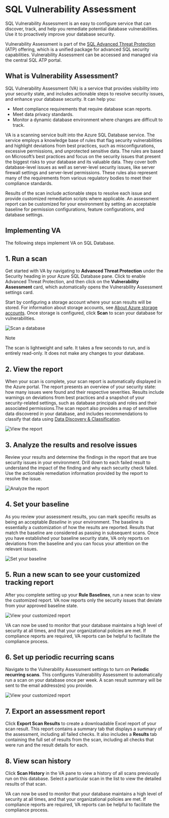 # SQL Vulnerability Assessment

SQL Vulnerability Assessment is an easy to configure service that can discover, track, and help you remediate potential database vulnerabilities. Use it to proactively improve your database security. 

Vulnerability Assessment is part of the [SQL Advanced Threat Protection](https://docs.microsoft.com/en-us/azure/sql-database/sql-advanced-threat-protection) (ATP) offering, which is a unified package for advanced SQL security capabilities. Vulnerability Assessment can be accessed and managed via the central SQL ATP portal.

## What is Vulnerability Assessment?
SQL Vulnerability Assessment (VA) is a service that provides visibility into your security state, and includes actionable steps to resolve security issues, and enhance your database security. It can help you:  
- Meet compliance requirements that require database scan reports.  
- Meet data privacy standards.  
- Monitor a dynamic database environment where changes are difficult to track.  

VA is a scanning service built into the Azure SQL Database service. The service employs a knowledge base of rules that flag security vulnerabilities and highlight deviations from best practices, such as misconfigurations, excessive permissions, and unprotected sensitive data. The rules are based on Microsoft’s best practices and focus on the security issues that present the biggest risks to your database and its valuable data. They cover both database-level issues as well as server-level security issues, like server firewall settings and server-level permissions. These rules also represent many of the requirements from various regulatory bodies to meet their compliance standards.  

Results of the scan include actionable steps to resolve each issue and provide customized remediation scripts where applicable. An assessment report can be customized for your environment by setting an acceptable baseline for permission configurations, feature configurations, and database settings.   

## Implementing VA  
The following steps implement VA on SQL Database.  

## 1. Run a scan  
Get started with VA by navigating to **Advanced Threat Protection** under the Security heading in your Azure SQL Database pane. Click to enable Advanced Threat Protection, and then click on the **Vulnerability Assessment** card, which automatically opens the Vulnerability Assessment settings card. 

Start by configuring a storage account where your scan results will be stored. For information about storage accounts, see [About Azure storage accounts](https://docs.microsoft.com/en-us/azure/storage/common/storage-create-storage-account). Once storage is configured, click **Scan** to scan your database for vulnerabilities.
  
![Scan a database](https://docs.microsoft.com/en-us/azure/sql-database/media/sql-vulnerability-assessment/pp_va_initialize.png)  
  > [!NOTE]   
  > The scan is lightweight and safe. It takes a few seconds to run, and is entirely read-only. It does not make any changes to your database.  

## 2. View the report  
When your scan is complete, your scan report is automatically displayed in the Azure portal. The report presents an overview of your security state: how many issues were found and their respective severities. Results include warnings on deviations from best practices and a snapshot of your security-related settings, such as database principals and roles and their associated permissions.The scan report also provides a map of sensitive data discovered in your database, and includes recommendations to classify that data using [Data Discovery & Classification](sql-database-data-discovery-and-classification.md). 
 
![View the report](https://docs.microsoft.com/en-us/azure/sql-database/media/sql-vulnerability-assessment/pp_main_getstarted.png)  

## 3. Analyze the results and resolve issues  
Review your results and determine the findings in the report that are true security issues in your environment. Drill down to each failed result to understand the impact of the finding and why each security check failed. Use the actionable remediation information provided by the report to resolve the issue.  

![Analyze the report](https://docs.microsoft.com/en-us/azure/sql-database/media/sql-vulnerability-assessment/pp_fail_rule_show_remediation.png)    

## 4. Set your baseline  
As you review your assessment results, you can mark specific results as being an acceptable *Baseline* in your environment. The baseline is essentially a customization of how the results are reported. Results that match the baseline are considered as passing in subsequent scans. Once you have established your baseline security state, VA only reports on deviations from the baseline and you can focus your attention on the relevant issues.  

![Set your baseline](https://docs.microsoft.com/en-us/azure/sql-database/media/sql-vulnerability-assessment/pp_fail_rule_show_baseline.png)  

## 5. Run a new scan to see your customized tracking report  
After you complete setting up your **Rule Baselines**, run a new scan to view the customized report. VA now reports only the security issues that deviate from your approved baseline state. 
 
![View your customized report](https://docs.microsoft.com/en-us/azure/sql-database/media/sql-vulnerability-assessment/pp_pass_main_with_baselines.png)  

VA can now be used to monitor that your database maintains a high level of security at all times, and that your organizational policies are met. If compliance reports are required, VA reports can be helpful to facilitate the compliance process.  

## 6. Set up periodic recurring scans
Navigate to the Vulnerability Assessment settings to turn on **Periodic recurring scans**. This configures Vulnerability Assessment to automatically run a scan on your database once per week. A scan result summary will be sent to the email address(es) you provide.

![View your customized report](https://docs.microsoft.com/en-us/azure/sql-database/media/sql-vulnerability-assessment/pp_recurring_scans.png)

## 7.	Export an assessment report
Click **Export Scan Results** to create a downloadable Excel report of your scan result. This report contains a summary tab that displays a summary of the assessment, including all failed checks. It also includes a **Results** tab containing the full set of results from the scan, including all checks that were run and the result details for each. 

## 8.	View scan history
Click **Scan History** in the VA pane to view a history of all scans previously run on this database. Select a particular scan in the list to view the detailed results of that scan.

VA can now be used to monitor that your database maintains a high level of security at all times, and that your organizational policies are met. If compliance reports are required, VA reports can be helpful to facilitate the compliance process.
